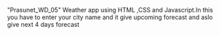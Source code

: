 "Prasunet_WD_05"
Weather app  using HTML ,CSS and Javascript.In this you have to enter your city name and it  give upcoming forecast and aslo give next 4 days forecast
